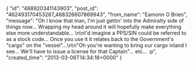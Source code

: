  {
   "id": "488920341143903",
   "post_id": "462493170453287_488326607869943",
   "from_name": "Eamonn O Brien",
   "message": "Oh I know that man, I'm just gettin' into the Admiralty side of things now... Wrapping my head around it will hopefully make everything else more understandable... \n\nI'd imagine a PPS/SIN could be referred to as a stock code... Once you use it it relates back to the Government's \"cargo\" on the \"vessel\"...\n\n\"Oh you're wanting to bring our cargo inland I see... We'll have to issue a license for that Captain\"... etc... :p",
   "created_time": "2013-03-06T14:34:18+0000"
 }
